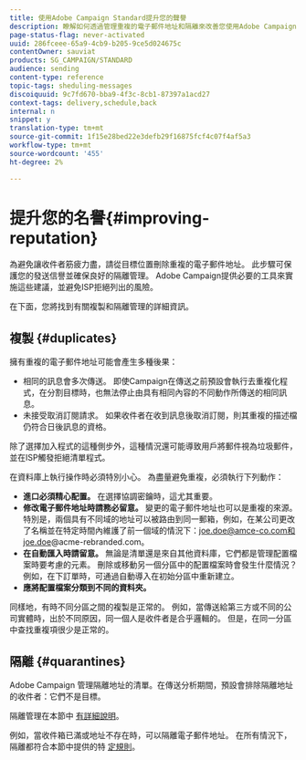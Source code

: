 ```yaml
---
title: 使用Adobe Campaign Standard提升您的聲譽
description: 瞭解如何透過管理重複的電子郵件地址和隔離來改善您使用Adobe Campaign Standard的聲譽。
page-status-flag: never-activated
uuid: 286fceee-65a9-4cb9-b205-9ce5d024675c
contentOwner: sauviat
products: SG_CAMPAIGN/STANDARD
audience: sending
content-type: reference
topic-tags: sheduling-messages
discoiquuid: 9c7fd670-bba9-4f3c-8cb1-87397a1acd27
context-tags: delivery,schedule,back
internal: n
snippet: y
translation-type: tm+mt
source-git-commit: 1f15e28bed22e3defb29f16875fcf4c07f4af5a3
workflow-type: tm+mt
source-wordcount: '455'
ht-degree: 2%

---
```



# 提升您的名譽{#improving-reputation}

為避免讓收件者筋疲力盡，請從目標位置刪除重複的電子郵件地址。 此步驟可保護您的發送信譽並確保良好的隔離管理。 Adobe Campaign提供必要的工具來實施這些建議，並避免ISP拒絕列出的風險。

在下面，您將找到有關複製和隔離管理的詳細資訊。

## 複製 {#duplicates}

擁有重複的電子郵件地址可能會產生多種後果：
* 相同的訊息會多次傳送。 即使Campaign在傳送之前預設會執行去重複化程式，在分割目標時，也無法停止由具有相同內容的不同動作所傳送的相同訊息。
* 未接受取消訂閱請求。 如果收件者在收到訊息後取消訂閱，則其重複的描述檔仍符合日後訊息的資格。

除了選擇加入程式的這種側步外，這種情況還可能導致用戶將郵件視為垃圾郵件，並在ISP觸發拒絕清單程式。

在資料庫上執行操作時必須特別小心。 為盡量避免重複，必須執行下列動作：
* **進口必須精心配置。** 在選擇協調密鑰時，這尤其重要。
* **修改電子郵件地址時請務必留意。** 變更的電子郵件地址也可以是重複的來源。 特別是，兩個具有不同域的地址可以被路由到同一郵箱，例如，在某公司更改了名稱並在特定時間內維護了前一個域的情況下：joe.doe@amce-co.com和joe.doe@acme-rebranded.com。
* **在自動匯入時請留意。** 無論是清單還是來自其他資料庫，它們都是管理配置檔案時要考慮的元素。 刪除或移動另一個分區中的配置檔案時會發生什麼情況？ 例如，在下訂單時，可通過自動導入在初始分區中重新建立。
* **應將配置檔案分類到不同的資料夾。**

同樣地，有時不同分區之間的複製是正常的。 例如，當傳送給第三方或不同的公司實體時，出於不同原因，同一個人是收件者是合乎邏輯的。 但是，在同一分區中查找重複項很少是正常的。

## 隔離 {#quarantines}

Adobe Campaign 管理隔離地址的清單。在傳送分析期間，預設會排除隔離地址的收件者：它們不是目標。

隔離管理在本節中 [有詳細說明](../../sending/using/understanding-quarantine-management.md)。

例如，當收件箱已滿或地址不存在時，可以隔離電子郵件地址。 在所有情況下，隔離都符合本節中提供的特 [定規則](../../sending/using/understanding-quarantine-management.md#conditions-for-sending-an-address-to-quarantine)。
